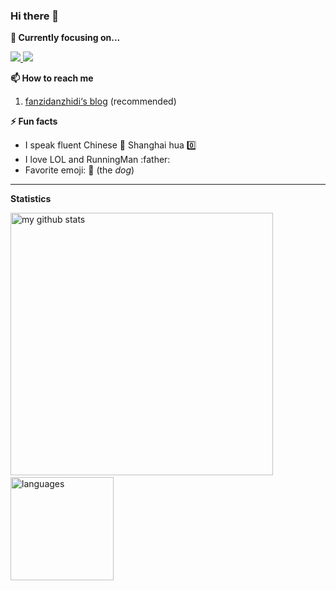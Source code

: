### Hi there 👋

<!--
**fanzidanzhidi/fanzidanzhidi** is a ✨ _special_ ✨ repository because its `README.md` (this file) appears on your GitHub profile.

Here are some ideas to get you started:

- 🔭 I’m currently working on ...
- 🌱 I’m currently learning ...
- 👯 I’m looking to collaborate on ...
- 🤔 I’m looking for help with ...
- 💬 Ask me about ...
- 📫 How to reach me: ...
- 😄 Pronouns: ...
- ⚡ Fun fact: ...
-->

<strong>🔭 Currently focusing on...</strong>

<a href="https://github.com/fanzidanzhidi/fanzidanzhidi.github.io"> <img src="https://github-readme-stats.vercel.app/api/pin/?username=fanzidanzhidi&repo=fanzidanzhidi.github.io" > </a> <a href="https://github.com/hedythedev/gtrending"> <img src="https://github-readme-stats.vercel.app/api/pin/?username=fanzidanzhidi&repo=First-try" > </a>

<strong>📫 How to reach me </strong>
   
   1. [fanzidanzhidi‘s blog](https://fanzidanzhidi.github.io/) (recommended)
  
<strong>⚡ Fun facts</strong>
   
   - I speak fluent Chinese :100: Shanghai hua :zero:
   - I love LOL and RunningMan :father:
   - Favorite emoji: :dog: (the *dog*)
   
<hr>

<strong>Statistics</strong>
<br>

<!-- My GitHub stats with buefy theme ❤️ -->
<p align="left">
<img src="https://github-readme-stats.vercel.app/api?username=fanzidanzhidi&show_icons=true&theme=buefy" alt="my github stats" width="420"/>&nbsp;<img src="https://github-readme-stats.vercel.app/api/top-langs/?username=fanzidanzhidi&layout=compact&theme=buefy" alt="languages" height="165">
</p>

